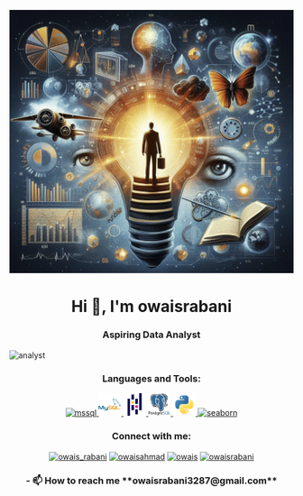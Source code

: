 ![logo](https://github.com/owaisrabani/owaisrabani/blob/main/img11.jpeg)
<h1 align="center">Hi 👋, I'm owaisrabani</h1>
<h3 align="center">Aspiring Data Analyst</h3>

<img align="center" alt="analyst" width="1000" src="https://www.caxsol.com/assets/img/data-analysis.gif">

<h3 align="center">Languages and Tools:</h3>
<p align="center"> <a href="https://www.microsoft.com/en-us/sql-server" target="_blank" rel="noreferrer"> <img src="https://www.svgrepo.com/show/303229/microsoft-sql-server-logo.svg" alt="mssql" width="40" height="40"/> </a> <a href="https://www.mysql.com/" target="_blank" rel="noreferrer"> <img src="https://raw.githubusercontent.com/devicons/devicon/master/icons/mysql/mysql-original-wordmark.svg" alt="mysql" width="40" height="40"/> </a> <a href="https://pandas.pydata.org/" target="_blank" rel="noreferrer"> <img src="https://raw.githubusercontent.com/devicons/devicon/2ae2a900d2f041da66e950e4d48052658d850630/icons/pandas/pandas-original.svg" alt="pandas" width="40" height="40"/> </a> <a href="https://www.postgresql.org" target="_blank" rel="noreferrer"> <img src="https://raw.githubusercontent.com/devicons/devicon/master/icons/postgresql/postgresql-original-wordmark.svg" alt="postgresql" width="40" height="40"/> </a> <a href="https://www.python.org" target="_blank" rel="noreferrer"> <img src="https://raw.githubusercontent.com/devicons/devicon/master/icons/python/python-original.svg" alt="python" width="40" height="40"/> </a> <a href="https://seaborn.pydata.org/" target="_blank" rel="noreferrer"> <img src="https://seaborn.pydata.org/_images/logo-mark-lightbg.svg" alt="seaborn" width="40" height="40"/> </a> </p>


<h3 align="center">Connect with me:</h3>
<p align="center">
<a href="https://twitter.com/owais_rabani" target="blank"><img align="center" src="https://raw.githubusercontent.com/rahuldkjain/github-profile-readme-generator/master/src/images/icons/Social/twitter.svg" alt="owais_rabani" height="30" width="40" /></a>
<a href="https://linkedin.com/in/owaisahmad" target="blank"><img align="center" src="https://raw.githubusercontent.com/rahuldkjain/github-profile-readme-generator/master/src/images/icons/Social/linked-in-alt.svg" alt="owaisahmad" height="30" width="40" /></a>
<a href="https://fb.com/owais" target="blank"><img align="center" src="https://raw.githubusercontent.com/rahuldkjain/github-profile-readme-generator/master/src/images/icons/Social/facebook.svg" alt="owais" height="30" width="40" /></a>
<a href="https://instagram.com/owaisrabani" target="blank"><img align="center" src="https://raw.githubusercontent.com/rahuldkjain/github-profile-readme-generator/master/src/images/icons/Social/instagram.svg" alt="owaisrabani" height="30" width="40" /></a>
</p>


<h3 align="center">- 📫 How to reach me **owaisrabani3287@gmail.com**



<!-- <p><img align="center" src="https://github-readme-stats.vercel.app/api/top-langs?username=owaisrabani&show_icons=true&locale=en&layout=compact" alt="owaisrabani" /></p>

 <p>&nbsp;<img align="center" src="https://github-readme-stats.vercel.app/api?username=owaisrabani&show_icons=true&locale=en" alt="owaisrabani" /></p>

 <p><img align="center" src="https://github-readme-streak-stats.herokuapp.com/?user=owaisrabani&" alt="owaisrabani" /></p>


<p align="center"> <img src="https://komarev.com/ghpvc/?username=owaisrabani&label=Profile%20views&color=0e75b6&style=flat" alt="owaisrabani" /> </
      <p align="center"> <a href="https://twitter.com/owais_rabani" target="blank"><img src="https://img.shields.io/twitter/follow/owais_rabani?logo=twitter&style=for-the-badge" alt="owais_rabani" /></a> </p>

                                                                     

